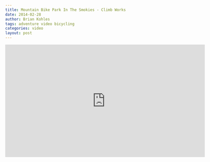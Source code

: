 ```yaml
---
title: Mountain Bike Park In The Smokies - Climb Works
date: 2014-02-28
author: Brian Kohles
tags: adventure video bicycling
categories: video
layout: post
---
```

<iframe src="https://player.vimeo.com/video/64387604" width="640" height="360" frameborder="0" webkitallowfullscreen mozallowfullscreen allowfullscreen></iframe>
